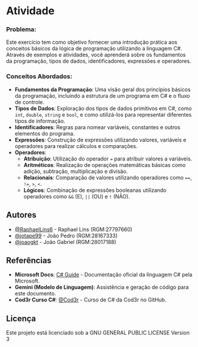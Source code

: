 # Atividade

### Problema:
    
Este exercício tem como objetivo fornecer uma introdução prática aos conceitos básicos da lógica de programação utilizando a linguagem C#. 
Através de exemplos e atividades, você aprenderá sobre os fundamentos da programação, tipos de dados, identificadores, expressões e operadores.

### Conceitos Abordados:

* **Fundamentos da Programação**: Uma visão geral dos princípios básicos da programação, incluindo a estrutura de um programa em C# e o fluxo de controle.
* **Tipos de Dados**: Exploração dos tipos de dados primitivos em C#, como `int`, `double`, `string` e `bool`, e como utilizá-los para representar diferentes tipos de informação.
* **Identificadores**: Regras para nomear variáveis, constantes e outros elementos do programa.
* **Expressões**: Construção de expressões utilizando valores, variáveis e operadores para realizar cálculos e comparações.
* **Operadores**:
    * **Atribuição**: Utilização do operador `=` para atribuir valores a variáveis.
    * **Aritméticos**: Realização de operações matemáticas básicas como adição, subtração, multiplicação e divisão.
    * **Relacionais**: Comparação de valores utilizando operadores como `==`, `!=`, `>`, `<`.
    * **Lógicos**: Combinação de expressões booleanas utilizando operadores como `&&` (E), `||` (OU) e `!` (NÃO).

## Autores

- [@RaphaelLins6](https://www.github.com/RaphaelLins6) - Raphael Lins (RGM:27797660)
- [@jotape99](https://www.github.com/jotape99) - João Pedro (RGM:28167333)
- [@joaogkt](https://www.github.com/joaogkt) - João Gabriel (RGM:28017188)

## Referências

* **Microsoft Docs**: [C# Guide](https://docs.microsoft.com/en-us/dotnet/csharp/language-reference/) - Documentação oficial da linguagem C# pela Microsoft.
* **Gemini (Modelo de Linguagem)**: Assistência e geração de código para este documento.
* **Cod3r Curso C#**: [@Cod3r](https://github.com/cod3rcursos/curso-c-sharp) - Curso de C# da Cod3r no GitHub.

## Licença

Este projeto está licenciado sob a GNU GENERAL PUBLIC LICENSE Version 3
